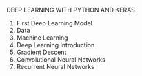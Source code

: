 DEEP LEARNING WITH PYTHON AND KERAS

1) First Deep Learning Model
2) Data
3) Machine Learning
4) Deep Learning Introduction
5) Gradient Descent
6) Convolutional Neural Networks
7) Recurrent Neural Networks
